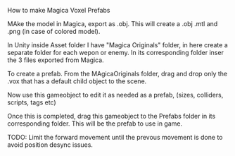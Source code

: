 How to make Magica Voxel Prefabs

MAke the model in Magica, export as .obj.  This will create a .obj .mtl and .png (in case of colored model).

In Unity inside Asset folder I have "Magica Originals" folder, in here create a separate folder for each wepon or enemy.  In its corresponding folder inser the 3 files exported from Magica.

To create a prefab.
From the MAgicaOriginals folder, drag and drop only the .vox that has a default child object to the scene. 

Now use this gameobject to edit it as needed as a prefab, (sizes, colliders, scripts, tags etc)

Once this is completed, drag this gameobject to the Prefabs folder in its corresponding folder.    This will be the prefab to use in game.  

TODO: 
Limit the forward movement until the prevous movement is done to avoid position desync issues.